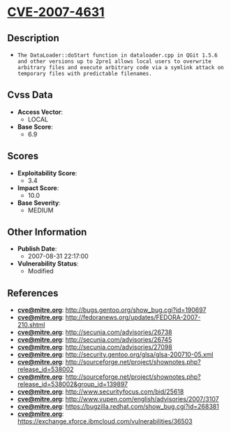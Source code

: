 
# [CVE-2007-4631](https://cve.mitre.org/cgi-bin/cvename.cgi?name=CVE-2007-4631)

## Description

- `The DataLoader::doStart function in dataloader.cpp in QGit 1.5.6 and other versions up to 2pre1 allows local users to overwrite arbitrary files and execute arbitrary code via a symlink attack on temporary files with predictable filenames.`

## Cvss Data

- **Access Vector**:
  - LOCAL
- **Base Score**:
  - 6.9

## Scores

- **Exploitability Score**:
  - 3.4
- **Impact Score**:
  - 10.0
- **Base Severity**:
  - MEDIUM

## Other Information

- **Publish Date**:
  - 2007-08-31 22:17:00
- **Vulnerability Status**:
  - Modified

## References

- **cve@mitre.org**: http://bugs.gentoo.org/show_bug.cgi?id=190697
- **cve@mitre.org**: http://fedoranews.org/updates/FEDORA-2007-210.shtml
- **cve@mitre.org**: http://secunia.com/advisories/26738
- **cve@mitre.org**: http://secunia.com/advisories/26745
- **cve@mitre.org**: http://secunia.com/advisories/27098
- **cve@mitre.org**: http://security.gentoo.org/glsa/glsa-200710-05.xml
- **cve@mitre.org**: http://sourceforge.net/project/shownotes.php?release_id=538002
- **cve@mitre.org**: http://sourceforge.net/project/shownotes.php?release_id=538002&group_id=139897
- **cve@mitre.org**: http://www.securityfocus.com/bid/25618
- **cve@mitre.org**: http://www.vupen.com/english/advisories/2007/3107
- **cve@mitre.org**: https://bugzilla.redhat.com/show_bug.cgi?id=268381
- **cve@mitre.org**: https://exchange.xforce.ibmcloud.com/vulnerabilities/36503
